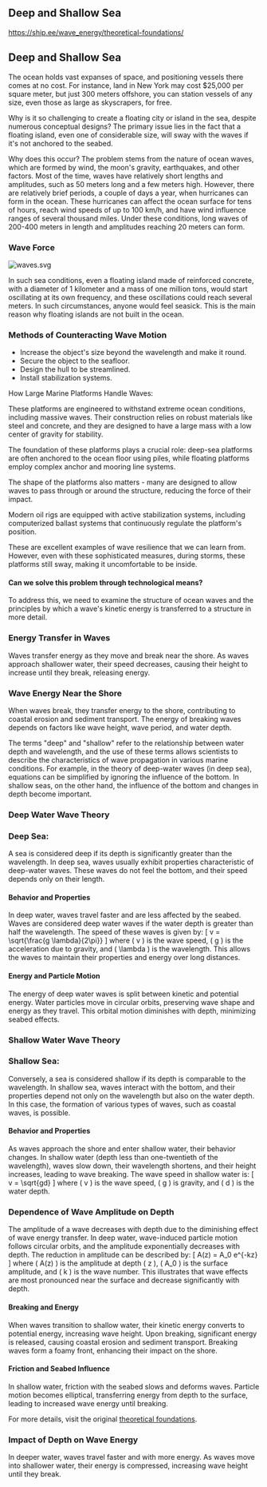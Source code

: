 ## Deep and Shallow Sea

https://ship.ee/wave_energy/theoretical-foundations/




## Deep and Shallow Sea

The ocean holds vast expanses of space, and positioning vessels there comes at no cost. For instance, land in New York may cost $25,000 per square meter, but just 300 meters offshore, you can station vessels of any size, even those as large as skyscrapers, for free.

Why is it so challenging to create a floating city or island in the sea, despite numerous conceptual designs? The primary issue lies in the fact that a floating island, even one of considerable size, will sway with the waves if it's not anchored to the seabed.

Why does this occur? The problem stems from the nature of ocean waves, which are formed by wind, the moon's gravity, earthquakes, and other factors. Most of the time, waves have relatively short lengths and amplitudes, such as 50 meters long and a few meters high. However, there are relatively brief periods, a couple of days a year, when hurricanes can form in the ocean. These hurricanes can affect the ocean surface for tens of hours, reach wind speeds of up to 100 km/h, and have wind influence ranges of several thousand miles. Under these conditions, long waves of 200-400 meters in length and amplitudes reaching 20 meters can form.

### Wave Force

![waves.svg](./content/images/waves.svg)

In such sea conditions, even a floating island made of reinforced concrete, with a diameter of 1 kilometer and a mass of one million tons, would start oscillating at its own frequency, and these oscillations could reach several meters. In such circumstances, anyone would feel seasick. This is the main reason why floating islands are not built in the ocean.


### Methods of Counteracting Wave Motion

* Increase the object's size beyond the wavelength and make it round.
* Secure the object to the seafloor.
* Design the hull to be streamlined.
* Install stabilization systems.

How Large Marine Platforms Handle Waves:

These platforms are engineered to withstand extreme ocean conditions, including massive waves. Their construction relies on robust materials like steel and concrete, and they are designed to have a large mass with a low center of gravity for stability.

The foundation of these platforms plays a crucial role: deep-sea platforms are often anchored to the ocean floor using piles, while floating platforms employ complex anchor and mooring line systems.

The shape of the platforms also matters - many are designed to allow waves to pass through or around the structure, reducing the force of their impact.

Modern oil rigs are equipped with active stabilization systems, including computerized ballast systems that continuously regulate the platform's position.

These are excellent examples of wave resilience that we can learn from. However, even with these sophisticated measures, during storms, these platforms still sway, making it uncomfortable to be inside.



#### Can we solve this problem through technological means?

To address this, we need to examine the structure of ocean waves and the principles by which a wave's kinetic energy is transferred to a structure in more detail.


### Еnergy Transfer in Waves
Waves transfer energy as they move and break near the shore. As waves approach shallower water, their speed decreases, causing their height to increase until they break, releasing energy.

### Wave Energy Near the Shore
When waves break, they transfer energy to the shore, contributing to coastal erosion and sediment transport. The energy of breaking waves depends on factors like wave height, wave period, and water depth.


The terms "deep" and "shallow" refer to the relationship between water depth and wavelength, and the use of these terms allows scientists to describe the characteristics of wave propagation in various marine conditions. For example, in the theory of deep-water waves (in deep sea), equations can be simplified by ignoring the influence of the bottom. In shallow seas, on the other hand, the influence of the bottom and changes in depth become important.


### Deep Water Wave Theory

### Deep Sea:
A sea is considered deep if its depth is significantly greater than the wavelength. In deep sea, waves usually exhibit properties characteristic of deep-water waves. These waves do not feel the bottom, and their speed depends only on their length.



#### Behavior and Properties
In deep water, waves travel faster and are less affected by the seabed. Waves are considered deep water waves if the water depth is greater than half the wavelength. The speed of these waves is given by:
\[ v = \sqrt{\frac{g \lambda}{2\pi}} \]
where \( v \) is the wave speed, \( g \) is the acceleration due to gravity, and \( \lambda \) is the wavelength. This allows the waves to maintain their properties and energy over long distances.

#### Energy and Particle Motion
The energy of deep water waves is split between kinetic and potential energy. Water particles move in circular orbits, preserving wave shape and energy as they travel. This orbital motion diminishes with depth, minimizing seabed effects.

### Shallow Water Wave Theory

### Shallow Sea:
Conversely, a sea is considered shallow if its depth is comparable to the wavelength. In shallow sea, waves interact with the bottom, and their properties depend not only on the wavelength but also on the water depth. In this case, the formation of various types of waves, such as coastal waves, is possible.

#### Behavior and Properties
As waves approach the shore and enter shallow water, their behavior changes. In shallow water (depth less than one-twentieth of the wavelength), waves slow down, their wavelength shortens, and their height increases, leading to wave breaking. The wave speed in shallow water is:
\[ v = \sqrt{gd} \]
where \( v \) is the wave speed, \( g \) is gravity, and \( d \) is the water depth.

### Dependence of Wave Amplitude on Depth

The amplitude of a wave decreases with depth due to the diminishing effect of wave energy transfer. In deep water, wave-induced particle motion follows circular orbits, and the amplitude exponentially decreases with depth. The reduction in amplitude can be described by:
\[ A(z) = A_0 e^{-kz} \]
where \( A(z) \) is the amplitude at depth \( z \), \( A_0 \) is the surface amplitude, and \( k \) is the wave number. This illustrates that wave effects are most pronounced near the surface and decrease significantly with depth.



#### Breaking and Energy
When waves transition to shallow water, their kinetic energy converts to potential energy, increasing wave height. Upon breaking, significant energy is released, causing coastal erosion and sediment transport. Breaking waves form a foamy front, enhancing their impact on the shore.

#### Friction and Seabed Influence
In shallow water, friction with the seabed slows and deforms waves. Particle motion becomes elliptical, transferring energy from depth to the surface, leading to increased wave energy until breaking.

For more details, visit the original [theoretical foundations](https://ship.ee/wave_energy/theoretical-foundations/).


### Impact of Depth on Wave Energy
In deeper water, waves travel faster and with more energy. As waves move into shallower water, their energy is compressed, increasing wave height until they break.






